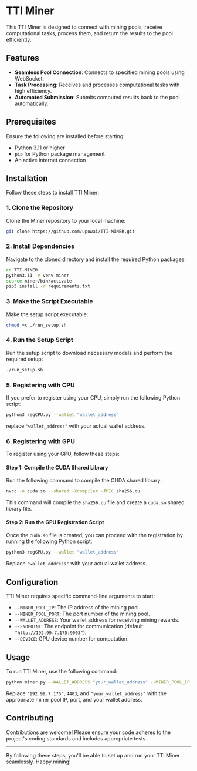 # TTI Miner

This TTI Miner is designed to connect with mining pools, receive computational tasks, process them, and return the results to the pool efficiently.

## Features

- **Seamless Pool Connection**: Connects to specified mining pools using WebSocket.
- **Task Processing**: Receives and processes computational tasks with high efficiency.
- **Automated Submission**: Submits computed results back to the pool automatically.

## Prerequisites

Ensure the following are installed before starting:

- Python 3.11 or higher
- `pip` for Python package management
- An active internet connection

## Installation

Follow these steps to install TTI Miner:

### 1. Clone the Repository

Clone the Miner repository to your local machine:

```bash
git clone https://github.com/upowai/TTI-MINER.git
```

### 2. Install Dependencies

Navigate to the cloned directory and install the required Python packages:

```bash
cd TTI-MINER
python3.11 -m venv miner
source miner/bin/activate
pip3 install -r requirements.txt
```

### 3. Make the Script Executable

Make the setup script executable:

```bash
chmod +x ./run_setup.sh
```

### 4. Run the Setup Script

Run the setup script to download necessary models and perform the required setup:

```bash
./run_setup.sh
```

### 5. Registering with CPU

If you prefer to register using your CPU, simply run the following Python script:

```bash
python3 regCPU.py --wallet "wallet_address"
```

replace `"wallet_address"` with your actual wallet address.

### 6. Registering with GPU

To register using your GPU, follow these steps:

#### Step 1: Compile the CUDA Shared Library

Run the following command to compile the CUDA shared library:

```bash
nvcc -o cuda.so --shared -Xcompiler -fPIC sha256.cu
```

This command will compile the `sha256.cu` file and create a `cuda.so` shared library file.

#### Step 2: Run the GPU Registration Script

Once the `cuda.so` file is created, you can proceed with the registration by running the following Python script:

```bash
python3 regGPU.py --wallet "wallet_address"
```

Replace `"wallet_address"` with your actual wallet address.

## Configuration

TTI Miner requires specific command-line arguments to start:

- `--MINER_POOL_IP`: The IP address of the mining pool.
- `--MINER_POOL_PORT`: The port number of the mining pool.
- `--WALLET_ADDRESS`: Your wallet address for receiving mining rewards.
- `--ENDPOINT`: The endpoint for communication (default: `"http://192.99.7.175:9003"`).
- `--DEVICE`: GPU device number for computation.

## Usage

To run TTI Miner, use the following command:

```bash
python miner.py --WALLET_ADDRESS "your_wallet_address" --MINER_POOL_IP "192.99.7.175" --MINER_POOL_PORT 4403 --ENDPOINT "http://192.99.7.175:9003" --DEVICE 0
```

Replace `"192.99.7.175"`, `4403`, and `"your_wallet_address"` with the appropriate miner pool IP, port, and your wallet address.

## Contributing

Contributions are welcome! Please ensure your code adheres to the project's coding standards and includes appropriate tests.

---

By following these steps, you'll be able to set up and run your TTI Miner seamlessly. Happy mining!

